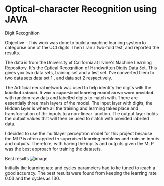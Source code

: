 # Optical-character Recognition using JAVA

Digit Recognition

Objective - This work was done to build a machine learning system to categorise one of the UCI digits. Then I ran a two-fold test, and reported the results.

The data is from the University of California at Irvine's Machine Learning Repository. It's the Optical Recognition of Handwritten Digits Data Set. This gives you two data sets, training set and a test set. I've converted them to two data sets data set 1 , and data set 2 respectively.

The Artificial neural network was used to help identify the digits with the labelled dataset. It was a supervised learning model as we were provided with random raw data and labelled digits to match with. There are essentially three main layers of the model. The input layer with digits, the Hidden layer is where all the training and learning takes place and transformation of the inputs to a non-linear function. The output layer holds the output values that will then be used to match with provided labelled data. 

I decided to use the multilayer perceptron model for this project because the MLP is often applied to supervised learning problems and train on inputs and outputs. Therefore, with having the inputs and outputs given the MLP was the best approach for training the datasets.


Best results
![image](https://user-images.githubusercontent.com/42086991/125522550-57dd6bfa-0196-4d5f-a3e2-22c640e4eb9c.png)


Initially the learning rate and cycles parameters had to be tuned to reach a good accuracy. The best results were found from keeping the learning rate 0.03 and the cycles as 130.
